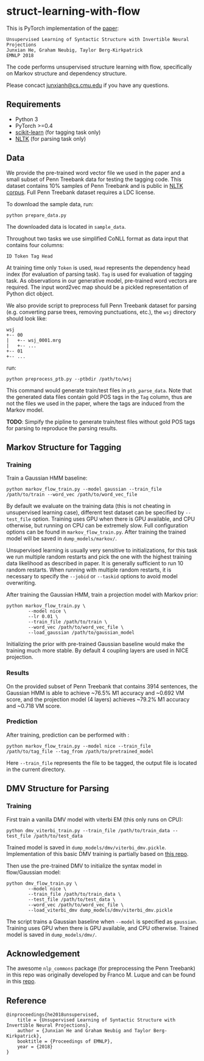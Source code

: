 # struct-learning-with-flow

This is PyTorch implementation of the [paper](https://arxiv.org/abs/1808.09111):
```
Unsupervised Learning of Syntactic Structure with Invertible Neural Projections
Junxian He, Graham Neubig, Taylor Berg-Kirkpatrick
EMNLP 2018
```

The code performs unsupervised structure learning with flow, specifically on Markov structure and dependency structure.

Please concact junxianh@cs.cmu.edu if you have any questions.

## Requirements

- Python 3
- PyTorch >=0.4
- [scikit-learn](http://scikit-learn.org/stable/) (for tagging task only)
- [NLTK](https://www.nltk.org/) (for parsing task only)

## Data
We provide the pre-trained word vector file we used in the paper and a small subset of Penn Treebank data for testing the tagging code. This dataset contains 10% samples of Penn Treebank and is public in [NLTK corpus](http://www.nltk.org/howto/corpus.html). Full Penn Treebank dataset requires a LDC license.

To download the sample data, run:
```shell
python prepare_data.py
```
The downloaded data is located in `sample_data`.

Throughout two tasks we use simplified CoNLL format as data input that contains four columns:
```
ID Token Tag Head
```
At training time only `Token` is used, `Head` represents the dependency head index (for evaluation of parsing task). `Tag` is used for evaluation of tagging task. As observations in our generative model, pre-trained word vectors are required. The input word2vec map should be a pickled representation of Python dict object.

We also provide script to preprocess full Penn Treebank dataset for parsing (e.g. converting parse trees, removing punctuations, etc.), the `wsj` directory should look like:
```
wsj
+-- 00
|   +-- wsj_0001.mrg
|   +-- ...
+-- 01
+-- ...

```
run:
```shell
python preprocess_ptb.py --ptbdir /path/to/wsj
```
This command would generate train/test files in `ptb_parse_data`. Note that the generated data files contain gold POS tags in the `Tag` column, thus are not the files we used in the paper, where the tags are induced from the Markov model. 

**TODO**: Simpify the pipline to generate train/test files without gold POS tags for parsing to reproduce the parsing results.

## Markov Structure for Tagging

### Training

Train a Gaussian HMM baseline: 

```shell
python markov_flow_train.py --model gaussian --train_file /path/to/train --word_vec /path/to/word_vec_file
```

By default we evaluate on the training data (this is not cheating in unsupervised learning case),  different test dataset can be specified by `--test_file` option. Training uses GPU when there is GPU available,  and CPU otherwise, but running on CPU can be extremely slow. Full configuration options can be found in `markov_flow_train.py`. After training the trained model will be saved in `dump_models/markov/`.

Unsupervised learning is usually very sensitive to initializations, for this task we run multiple random restarts and pick the one with the highest training data likelihood as described in paper. It is generally sufficient to run 10 random restarts. When running with multiple random restarts, it is necessary to specify the `--jobid` or `--taskid` options to avoid model overwriting.

After training the Gaussian HMM, train a projection model with Markov prior:

```shell
python markov_flow_train.py \
        --model nice \
        --lr 0.01 \
        --train_file /path/to/train \
        --word_vec /path/to/word_vec_file \
        --load_gaussian /path/to/gaussian_model 
```

Initializing the prior with pre-trained Gaussian baseline would make the training much more stable. By default 4 coupling layers are used in NICE projection. 

### Results

On the provided subset of Penn Treebank that contains 3914 sentences, the Gaussian HMM is able to achieve ~76.5% M1 accuracy and ~0.692 VM score, and the projection model (4 layers) achieves ~79.2% M1 accuracy and ~0.718 VM score.

### Prediction

After training, prediction can be performed with :

```shell
python markov_flow_train.py --model nice --train_file /path/to/tag_file --tag_from /path/to/pretrained_model
```

Here `--train_file` represents the file to be tagged, the output file is located in the current directory. 




## DMV Structure for Parsing
### Training

First train a vanilla DMV model with viterbi EM (this only runs on CPU):

```shell
python dmv_viterbi_train.py --train_file /path/to/train_data --test_file /path/to/test_data
```

Trained model is saved in `dump_models/dmv/viterbi_dmv.pickle`. Implementation of this basic DMV training is partially based on [this repo](https://github.com/davidswelt/dmvccm).



Then use the pre-trained DMV to initialize the syntax model in flow/Gaussian model:

```shell
python dmv_flow_train.py \
        --model nice \
        --train_file /path/to/train_data \
        --test_file /path/to/test_data \
        --word_vec /path/to/word_vec_file \
        --load_viterbi_dmv dump_models/dmv/viterbi_dmv.pickle
```

The script trains a Gaussian baseline when `--model` is specified as `gaussian`. Training uses GPU when there is GPU available,  and CPU otherwise. Trained model is saved in `dump_models/dmv/`.

## Acknowledgement
The awesome `nlp_commons` package (for preprocessing the Penn Treebank) in this repo was originally developed by Franco M. Luque and can be found in this [repo](https://github.com/davidswelt/dmvccm). 


## Reference
```
@inproceedings{he2018unsupervised,
    title = {Unsupervised Learning of Syntactic Structure with Invertible Neural Projections},
    author = {Junxian He and Graham Neubig and Taylor Berg-Kirkpatrick},
    booktitle = {Proceedings of EMNLP},
    year = {2018}
}
```

